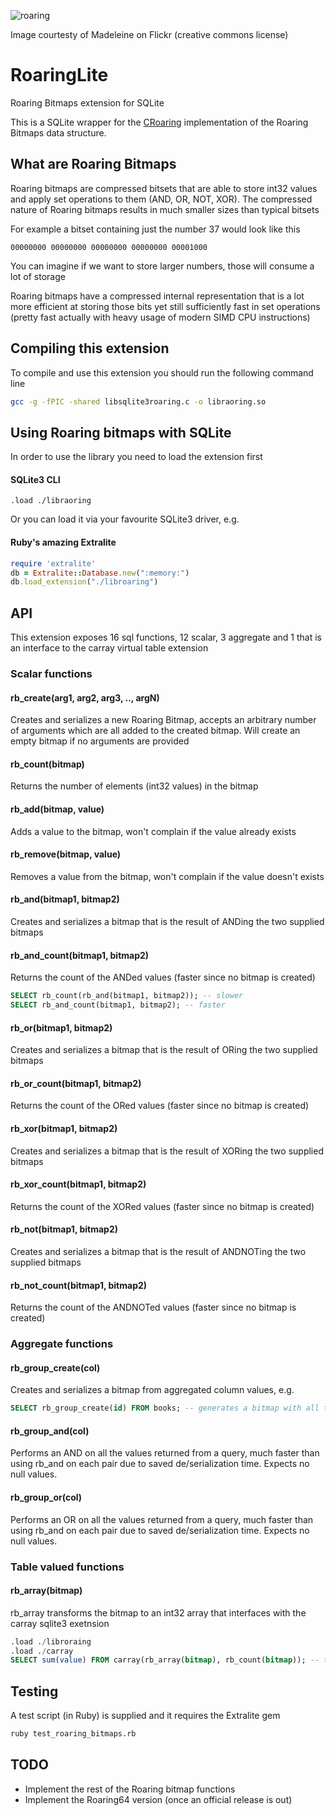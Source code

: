 ![roaring](https://github.com/oldmoe/roaringlite/blob/main/media/roaring_cat_s.jpg?raw=true)

Image courtesty of Madeleine on Flickr (creative commons license)

# RoaringLite
Roaring Bitmaps extension for SQLite

This is a SQLite wrapper for the [CRoaring](https://github.com/RoaringBitmap/CRoaring) implementation of the Roaring Bitmaps data structure.

## What are Roaring Bitmaps
Roaring bitmaps are compressed bitsets that are able to store int32 values and apply set operations to them (AND, OR, NOT, XOR). The compressed nature of Roaring bitmaps results in much smaller sizes than typical bitsets

For example a bitset containing just the number 37 would look like this

```
00000000 00000000 00000000 00000000 00001000  
```
You can imagine if we want to store larger numbers, those will consume a lot of storage

Roaring bitmaps have a compressed internal representation that is a lot more efficient at storing those bits yet still sufficiently fast in set operations (pretty fast actually with heavy usage of modern SIMD CPU instructions)

## Compiling this extension

To compile and use this extension you should run the following command line

```bash
gcc -g -fPIC -shared libsqlite3roaring.c -o libraoring.so
```

## Using Roaring bitmaps with SQLite

In order to use the library you need to load the extension first

#### SQLite3 CLI
```
.load ./libraoring
```
Or you can load it via your favourite SQLite3 driver, e.g.

#### Ruby's amazing Extralite 
```ruby
require 'extralite'
db = Extralite::Database.new(":memory:")
db.load_extension("./libroaring")  
```

## API
This extension exposes 16 sql functions, 12 scalar, 3 aggregate and 1 that is an interface to the carray virtual table extension

### Scalar functions

#### rb_create(arg1, arg2, arg3, .., argN)
Creates and serializes a new Roaring Bitmap, accepts an arbitrary number of arguments which are all added to the created bitmap. Will create an empty bitmap if no arguments are provided

#### rb_count(bitmap)
Returns the number of elements (int32 values) in the bitmap

#### rb_add(bitmap, value)
Adds a value to the bitmap, won't complain if the value already exists

#### rb_remove(bitmap, value)
Removes a value from the bitmap, won't complain if the value doesn't exists

#### rb_and(bitmap1, bitmap2)
Creates and serializes a bitmap that is the result of ANDing the two supplied bitmaps

#### rb_and_count(bitmap1, bitmap2)
Returns the count of the ANDed values (faster since no bitmap is created)

```sql
SELECT rb_count(rb_and(bitmap1, bitmap2)); -- slower
SELECT rb_and_count(bitmap1, bitmap2); -- faster
```
#### rb_or(bitmap1, bitmap2)
Creates and serializes a bitmap that is the result of ORing the two supplied bitmaps

#### rb_or_count(bitmap1, bitmap2)
Returns the count of the ORed values (faster since no bitmap is created)

#### rb_xor(bitmap1, bitmap2)
Creates and serializes a bitmap that is the result of XORing the two supplied bitmaps

#### rb_xor_count(bitmap1, bitmap2)
Returns the count of the XORed values (faster since no bitmap is created)

#### rb_not(bitmap1, bitmap2)
Creates and serializes a bitmap that is the result of ANDNOTing the two supplied bitmaps

#### rb_not_count(bitmap1, bitmap2)
Returns the count of the ANDNOTed values (faster since no bitmap is created)

### Aggregate functions

#### rb_group_create(col)
Creates and serializes a bitmap from aggregated column values, e.g.

```sql
SELECT rb_group_create(id) FROM books; -- generates a bitmap with all the book ids
```
#### rb_group_and(col)
Performs an AND on all the values returned from a query, much faster than using rb_and on each pair due to saved de/serialization time. Expects no null values.

#### rb_group_or(col)
Performs an OR on all the values returned from a query, much faster than using rb_and on each pair due to saved de/serialization time. Expects no null values.

### Table valued functions

#### rb_array(bitmap)
rb_array transforms the bitmap to an int32 array that interfaces with the carray sqlite3 exetnsion

```sql
.load ./libroraing
.load ./carray
SELECT sum(value) FROM carray(rb_array(bitmap), rb_count(bitmap)); -- the count must be supplied
```

## Testing
A test script (in Ruby) is supplied and it requires the Extralite gem

```bash
ruby test_roaring_bitmaps.rb
```

## TODO

- Implement the rest of the Roaring bitmap functions
- Implement the Roaring64 version (once an official release is out)
